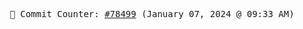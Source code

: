 <p align="center">
    <samp>
        📮 Commit Counter: <a href="https://github.com/Javascript-void0/Javascript-void0/commits/main">#78499</a> (January 07, 2024 @ 09:33 AM)
    </samp>
</p>